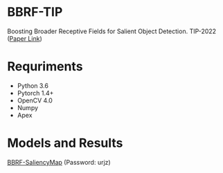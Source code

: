 # BBRF-TIP
Boosting Broader Receptive Fields for Salient Object Detection. TIP-2022 ([Paper Link](https://ieeexplore.ieee.org/document/10006743))
# Requriments
- Python 3.6
- Pytorch 1.4+
- OpenCV 4.0
- Numpy
- Apex
# Models and Results
[BBRF-SaliencyMap](https://pan.baidu.com/s/1E95WI0ofDziwbSbdM6wxYw) (Password: urjz)
